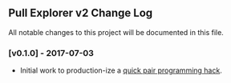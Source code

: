 ## Pull Explorer v2 Change Log

All notable changes to this project will be documented in this file.

### [v0.1.0] - 2017-07-03

- Initial work to production-ize a [quick pair programming hack](https://github.com/DominicBlais/pullexplorer/blob/master/src/stats.html).
